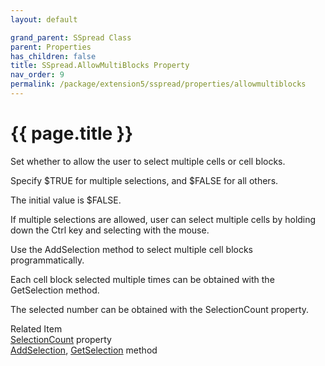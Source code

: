 ```yaml
---
layout: default

grand_parent: SSpread Class
parent: Properties
has_children: false
title: SSpread.AllowMultiBlocks Property
nav_order: 9
permalink: /package/extension5/sspread/properties/allowmultiblocks
---
```

# {{ page.title }}

Set whether to allow the user to select multiple cells or cell blocks.

Specify $TRUE for multiple selections, and $FALSE for all others.

The initial value is $FALSE.

If multiple selections are allowed, user can select multiple cells by holding down the Ctrl key and selecting with the mouse.

Use the AddSelection method to select multiple cell blocks programmatically.

Each cell block selected multiple times can be obtained with the GetSelection method.

The selected number can be obtained with the SelectionCount property.

Related Item<br>
<a href="/package/extension5/sspread/properties/selectioncount">SelectionCount</a> property<br>
<a href="/package/extension5/sspread/methods/addselection">AddSelection</a>, <a href="/package/extension5/sspread/methods/getselection">GetSelection</a> method